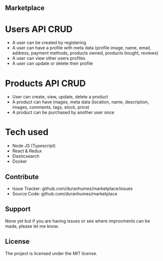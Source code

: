## Marketplace

# Users API CRUD
- A user can be created by registering
- A user can have a profile with meta data (profile image, name, email, address, payment methods, products owned, products bought, reviews)
- A user can view other users profiles
- A user can update or delete their profile

# Products API CRUD
- User can create, view, update, delete a product
- A product can have images, meta data (location, name, description, images, comments, tags, stock, price)
- A product can be purchased by another user once

# Tech used
- Node JS (Typescript)
- React & Redux
- Elasticsearch
- Docker

## Contribute
-   Issue Tracker: github.com/duranhumes/marketplace/issues
-   Source Code: github.com/duranhumes/marketplace

## Support
None yet but if you are having issues or see where improvments can be made, please let me know.

## License
The project is licensed under the MIT license.
